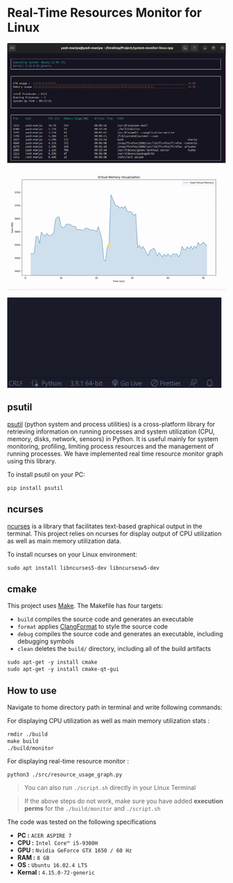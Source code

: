 # **Real-Time Resources Monitor for Linux**

![img](./assets/resource%20monitor.png)

![img](./assets/memory_usage_graph.gif)

![img](./assets/warning.gif)

## **psutil**
[psutil](https://psutil.readthedocs.io/en/latest/#) (python system and process utilities) is a cross-platform 
library for retrieving information on running processes and system utilization (CPU, memory, disks, network, 
sensors) in Python.  It is useful mainly for system monitoring, profiling, limiting process resources and the 
management of running processes. We have implemented real time resource monitor graph using this library.

To install psutil on your PC:
```
pip install psutil
```

## **ncurses**
[ncurses](https://www.gnu.org/software/ncurses/) is a library that facilitates text-based graphical output in 
the terminal. This project relies on ncurses for display output of CPU utilization as well as main memory 
utilization data.

To install ncurses on your Linux environment: 
```
sudo apt install libncurses5-dev libncursesw5-dev
```

## **cmake**
This project uses [Make](https://www.gnu.org/software/make/). The Makefile has four targets:
* `build` compiles the source code and generates an executable
* `format` applies [ClangFormat](https://clang.llvm.org/docs/ClangFormat.html) to style the source code
* `debug` compiles the source code and generates an executable, including debugging symbols
* `clean` deletes the `build/` directory, including all of the build artifacts

```
sudo apt-get -y install cmake
sudo apt-get -y install cmake-qt-gui
```

## **How to use**
Navigate to home directory path in terminal and write following commands:

For displaying CPU utilization as well as main memory 
utilization stats :
```
rmdir ./build
make build
./build/monitor
```

For displaying real-time resource monitor :
```
python3 ./src/resource_usage_graph.py
```

> You can also run `./script.sh` directly in your Linux Terminal

> If the above steps do not work, make sure you have added **execution perms** for the `./build/monitor` and `./script.sh`

The code was tested on the following specifications

- **PC :** `ACER ASPIRE 7`
- **CPU :** `Intel Core™ i5-9300H`
- **GPU :** `Nvidia GeForce GTX 1650 / 60 Hz`
- **RAM :** `8 GB`
- **OS :** `Ubuntu 16.02.4 LTS`
- **Kernal :** `4.15.0-72-generic`